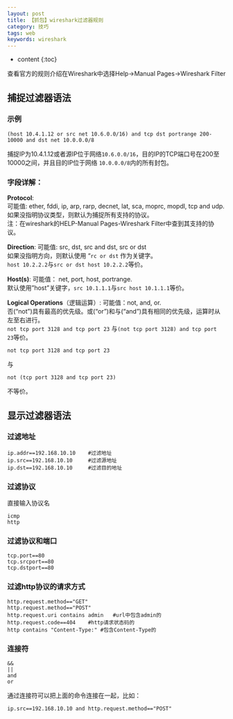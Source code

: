 ```yaml
---
layout: post
title: 【抓包】wireshark过滤器规则
category: 技巧
tags: web
keywords: wireshark
---
```

* content
{:toc}

查看官方的规则介绍在Wireshark中选择Help→Manual Pages→Wireshark Filter  

## 捕捉过滤器语法

### 示例

```
(host 10.4.1.12 or src net 10.6.0.0/16) and tcp dst portrange 200-10000 and dst net 10.0.0.0/8
```
捕捉IP为10.4.1.12或者源IP位于网络`10.6.0.0/16`，目的IP的TCP端口号在200至10000之间，并且目的IP位于网络 `10.0.0.0/8`内的所有封包。
### 字段详解：

**Protocol**:  
可能值: ether, fddi, ip, arp, rarp, decnet, lat, sca, moprc, mopdl, tcp and udp.  
如果没指明协议类型，则默认为捕捉所有支持的协议。  
注：在wireshark的HELP-Manual Pages-Wireshark Filter中查到其支持的协议。


**Direction**:
可能值: src, dst, src and dst, src or dst  
如果没指明方向，则默认使用 “`rc or dst` 作为关键字。  
`host 10.2.2.2`与`src or dst host 10.2.2.2`等价。  


**Host(s)**:
可能值： net, port, host, portrange.    
默认使用”host”关键字，`src 10.1.1.1`与`src host 10.1.1.1`等价。


**Logical Operations**（逻辑运算）:
可能值：not, and, or.  
否(“not”)具有最高的优先级。或(“or”)和与(“and”)具有相同的优先级，运算时从左至右进行。  
```not tcp port 3128 and tcp port 23```
与```(not tcp port 3128) and tcp port 23```等价。  
```
not tcp port 3128 and tcp port 23
```
与
```
not (tcp port 3128 and tcp port 23)
```
不等价。



## 显示过滤器语法

### 过滤地址
```
ip.addr==192.168.10.10    #过滤地址
ip.src==192.168.10.10     #过滤源地址
ip.dst==192.168.10.10     #过滤目的地址
```

### 过滤协议
直接输入协议名
```
icmp   
http
```
 
### 过滤协议和端口
```
tcp.port==80
tcp.srcport==80
tcp.dstport==80
```

### 过滤http协议的请求方式
```
http.request.method=="GET"
http.request.method=="POST"
http.request.uri contains admin   #url中包含admin的
http.request.code==404    #http请求状态码的
http contains "Content-Type:" #包含Content-Type的
```
### 连接符
```
&&  
||
and
or
```
通过连接符可以把上面的命令连接在一起，比如：
```
ip.src==192.168.10.10 and http.request.method=="POST"
```